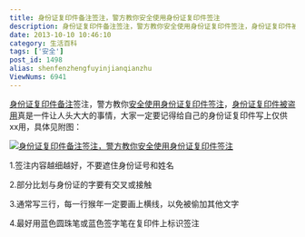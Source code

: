 ```yaml
---
title: 身份证复印件备注签注，警方教你安全使用身份证复印件签注
description: 身份证复印件备注签注，警方教你安全使用身份证复印件签注，身份证复印件被盗用真是一件让人头大大的事情，大家一定要记得给自己的身份证复印件写上仅供xx用，具体见附图：1.签注内容越细越好，不要遮住身份证号和姓名2.部分比划与身份证的字要有交叉或接触3.通常写三行，每一行猴年一定要画上横线，以免被偷加其他文字4.最好用蓝色圆珠笔或蓝色签字笔在复印件上标识签注
date: 2013-10-10 10:46:10
category: 生活百科
tags: ['安全']
post_id: 1498
alias: shenfenzhengfuyinjianqianzhu
ViewNums: 6941
---
```


[身份证复印件备注](/blog/shenfenzhengfuyinjianqianzhu)签注，警方教你[安全使用身份证复印件签注](/blog/shenfenzhengfuyinjianqianzhu)，[身份证复印件被盗用](/blog/shenfenzhengfuyinjianqianzhu)真是一件让人头大大的事情，大家一定要记得给自己的身份证复印件写上仅供xx用，具体见附图：

[![身份证复印件备注签注，警方教你安全使用身份证复印件签注](http://ki.ki.ki/files/2013/09/09/d094b3f4ced63acad925e1201e9f6f35.jpg "身份证复印件备注签注，警方教你安全使用身份证复印件签注")](/blog/shenfenzhengfuyinjianqianzhu "身份证复印件备注签注，警方教你安全使用身份证复印件签注")

1.签注内容越细越好，不要遮住身份证号和姓名

2.部分比划与身份证的字要有交叉或接触

3.通常写三行，每一行猴年一定要画上横线，以免被偷加其他文字

4.最好用蓝色圆珠笔或蓝色签字笔在复印件上标识签注

